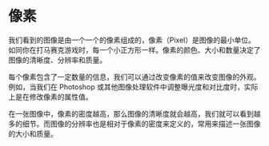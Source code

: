 # 像素

我们看到的图像是由一个一个的像素组成的，像素（Pixel）是图像的最小单位。如同你在打马赛克游戏时，每一个小正方形一样。像素的颜色、大小和数量决定了图像的清晰度、分辨率和质量。

每个像素包含了一定数量的信息，我们可以通过改变像素的值来改变图像的外观。例如，当我们在 Photoshop 或其他图像处理软件中调整曝光度和对比度时，实际上是在修改像素的属性值。

在一张图像中，像素的密度越高，那么图像的清晰度就会越高，我们就可以看到越多的细节。而图像的分辨率也是相对于像素的密度来定义的，常用来描述一张图像的大小和质量。
